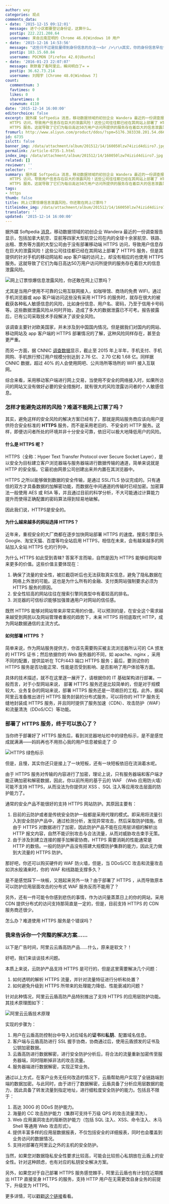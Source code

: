 ```yaml
---
author: wxy
categories: 观点
comments_data:
- date: '2015-12-15 09:12:01'
  message: 进个小区都要登记身份证，这算什么。
  postip: 222.221.208.64
  username: 来自云南昆明的 Chrome 46.0|Windows 10 用户
- date: '2015-12-16 14:53:56'
  message: "这些只不过是批量得到身份信息的办法～<br />\r\n其实，你的身份信息早在快递时，或注册EMAIL时就暴露了～<br />\r\n我们早就成皇帝了，只不过那个小孩还没有出现～"
  postip: 183.15.60.84
  username: POCMON [Firefox 42.0|Ubuntu]
- date: '2016-01-23 22:07:07'
  message: 默默看了看阿里云，瞬间明白了= =
  postip: 36.62.73.214
  username: 刘翔宇 [Chrome 48.0|Windows 7]
count:
  commentnum: 3
  favtimes: 0
  likes: 0
  sharetimes: 0
  viewnum: 4110
date: '2015-12-14 16:00:00'
editorchoice: false
excerpt: 据外媒 Softpedia 消息，移动数据领域的初创企业 Wandera 最近的一份调查报告显示，包括加拿大航空、亚航等四家大型航空公司在内的全球十余家航空、铁路、出租、票务等方面的大型公司由于没有部署移动端
  HTTPS 访问，导致用户信息存在巨大的泄露风险！这些公司往往都已经在其网站上部署了 HTTPS 服务，但是其提供的针对手机的移动网站和 app 客户端的访问上，却没有相应的也使用
  HTTPS 服务。这就导致了它们为每日高达50万用户访问所提供的服务存在着巨大的信息泄露风险。  尤其是当用户使用不可靠的公用互联网接入，如咖啡馆、商场的免费
fromurl: http://www.aliyun.com/product/ddos/?spm=5176.383338.201.54.d66cGm
id: 6735
islctt: false
banner_img: /data/attachment/album/201512/14/160050lzw74izid4diiro7.jpg
permalink: /article-6735-1.html
index_img: /data/attachment/album/201512/14/160050lzw74izid4diiro7.jpg
related: []
reviewer: ''
selector: ''
summary: 据外媒 Softpedia 消息，移动数据领域的初创企业 Wandera 最近的一份调查报告显示，包括加拿大航空、亚航等四家大型航空公司在内的全球十余家航空、铁路、出租、票务等方面的大型公司由于没有部署移动端
  HTTPS 访问，导致用户信息存在巨大的泄露风险！这些公司往往都已经在其网站上部署了 HTTPS 服务，但是其提供的针对手机的移动网站和 app 客户端的访问上，却没有相应的也使用
  HTTPS 服务。这就导致了它们为每日高达50万用户访问所提供的服务存在着巨大的信息泄露风险。  尤其是当用户使用不可靠的公用互联网接入，如咖啡馆、商场的免费
tags:
- https
thumb: false
title: 网上订票惊爆信息泄露风险，你还敢在网上订票吗？
titleindex_img: /data/attachment/album/201512/14/160050lzw74izid4diiro7.jpg
translator: ''
updated: '2015-12-14 16:00:00'
---
```


据外媒 Softpedia [消息](http://news.softpedia.com/news/four-major-airlines-don-t-use-https-expose-customer-credit-card-numbers-497380.shtml)，移动数据领域的初创企业 Wandera 最近的一份调查报告显示，包括加拿大航空、亚航等四家大型航空公司在内的全球十余家航空、铁路、出租、票务等方面的大型公司由于没有部署移动端 HTTPS 访问，导致用户信息存在巨大的泄露风险！这些公司往往都已经在其网站上部署了 HTTPS 服务，但是其提供的针对手机的移动网站和 app 客户端的访问上，却没有相应的也使用 HTTPS 服务。这就导致了它们为每日高达50万用户访问所提供的服务存在着巨大的信息泄露风险。


![网上订票惊爆信息泄露风险，你还敢在网上订票吗？](/data/attachment/album/201512/14/160050lzw74izid4diiro7.jpg)


尤其是当用户使用不可靠的公用互联网接入，如咖啡馆、商场的免费 WIFI，通过手机浏览器或 app 客户端访问这些没有采用 HTTPS 的服务时，就存在很大的被截获各种私人敏感信息的风险，比如身份信息、用户名、密码，乃至于信用卡号码等。这些数据泄露风险从何时开始，造成了多大的数据泄露已不可考。报告披露后，已有公司采取技术手段解决了该安全风险。


该调查主要针对欧美国家，并未涉及到中国国内情况。但是据我们对国内的网站、移动网站及 app 客户端的 HTTPS 部署情况的了解，这种风险同样存在，甚至会更严重。


而另一方面，据 CNNIC [调查数据](http://www.cnnic.net.cn/hlwfzyj/hlwxzbg/hlwtjbg/201507/P020150723549500667087.pdf)显示，截止至 2015 年上半年，手机支付、手机网购、手机旅行预订用户规模分别达到 2.76 亿、 2.70 亿和 1.68 亿。同样据 CNNIC 数据，超过 40% 的人会使用网吧、公共场所等场所的 WIFI 接入互联网。


综合来看，采用移动客户端进行网上交易，当使用不安全的网络接入时，如果所访问的网站又没有做好必要的安全措施时，就有很大的风险泄露访问者的个人敏感信息。


### 怎样才能避免这样的风险？难道不能网上订票了吗？


其实，避免这样的安全风险的解决方案已经有了，那就是网站服务商应该向用户提供符合安全标准的 **HTTPS** 服务，而不是采用老旧的、不安全的 HTTP 服务。这样，即便访问者所处的环境并非十分安全可靠，依旧可以极大地降低用户的风险。


#### 什么是 HTTPS 呢？


HTTPS（全称：Hyper Text Transfer Protocol over Secure Socket Layer），是以安全为目标建立客户浏览器端与服务器端进行数据传输的通道，简单来说就是 HTTP 的安全版。它最初由网景公司创建出来并内置在其浏览器中。


HTTPS 之所以能够做到数据的安全传输，是通过 SSL/TLS 协议完成的。只有通信的双方才具备数据的加解密功能，而数据在中间通道的传输时已经加密。加密算法一般使用 AES 或 RSA 等，并且通过目前的科学分析，不大可能通过计算能力提升而使得正确配置的密码算法得到轻易地破解。


因此我们说，HTTPS是安全的。


#### 为什么越来越多的网站选择 HTTPS？


近年来，重视安全的大厂商都在逐步加快网站部署 HTTPS 的速度。搜索引擎巨头 Google、淘宝天猫、百度等均全站启用 HTTPS，相信在未来，会有越来越多的网站加入全站 HTTPS 化的行列中。


为什么 HTTPS 如此受到青睐? 答案不言而喻，自然是因为 HTTPS 能够给网站带来更多的价值。这些价值主要体现在：


1. 确保了流量的安全性，被拦截窃听后也无法获取真实信息，避免了隐私数据在网络上外泄的可能。这也是为什么所有的金融、支付类网站强制要求必须为 HTTPS 服务的原因。
2. 安全性较高的网站往往在搜索引擎同类型中有着较高的排名。
3. 浏览器的可信标识能够加强普通用户对网站的信任感。


既然 HTTPS 能够对网站带来非常实用的价值，可以预测的是，在安全这个需求越来越受到网民以及网站管理者重视的趋势下，未来 HTTPS 将彻底取代 HTTP，成为网站数据通信的主流方式。


#### 如何部署 HTTPS ？


简单来说，作为网站服务提供方，你首先需要购买被主流浏览器所认可的 CA 颁发的 HTTPS 证书；然后依据你的 Web 服务器的不同，如 apache、nginx ，采用不同的配置，提供监听在 TCP/443 端口 HTTPS 服务；最后，要测试你的 HTTPS 服务是否功能正常、性能是否受到影响、是否影响了用户体验等方面。


具体的技术描述，就不在这里逐一展开了，请根据你的 IT 基础架构进行部署。一般而言，对于小型网站来说， 部署 HTTPS 服务还是比较简单的，但是对于规模较大、业务复杂的网站来说，部署 HTTPS 服务还是一项艰巨的工程。此外，据闻阿里云准备推出进行 HTTPS 服务封装的分布式服务，可以将你的 HTTP 服务无缝地封装成 HTTPS 服务，并且同时提供了服务加速（CDN）、攻击防护（WAF）和流量清洗（DDoS/CC）等功能。


### 部署了 HTTPS 服务，终于可以放心了？


当你终于部署好了 HTTPS 服务后，看到浏览器地址栏中的绿色标示，是不是感觉成就满满——妈妈再也不用担心我的用户信息被偷走了 :D


![HTTPS 绿色标示](/data/attachment/album/201512/14/160052u5fkaahx000fn58k.jpg)


但是，且慢，其实你还只是接上了一块短板，还有一块短板依旧在流淌着水呢。


由于 HTTPS 服务对传输的内容进行了加密，理论上说，只有服务器端和客户端才能正确加密和解密数据，因此，你以前所用的基于云的 WAF （Web 应用防火墙）可能不支持 HTTPS，从而没法为你提供对 XSS 、SQL 注入等应用攻击层面的防护能力了。


通常的安全产品不能很好的支持 HTTPS 网站防护。其原因主要有：


1. 目前的云防护或者是传统安全防护一般都是采用代理的模式。即采用将流量引入到安全防护产品中，通过检测分析，发现异常攻击，然后采取防护措施。但由于 HTTPS 对数据进行了加密，因此防护产品不能在应用层详细的解析出 HTTP 报文内容，自然不能识别攻击与合法流量，从而对威胁攻击束手无策。
2. 由于涉及到建立连接的握手加解密协商，HTTPS 需要消耗的性能通常是 HTTP 的数倍。一般的防护产品没有搭建大规模防护集群的能力，因此无力做到大流量的 HTTPS 防护。


那好吧，你还可以购买硬件的 WAF 防火墙，但是，当 DDoS/CC 攻击和流量攻击如洪水般涌来时，你的 WAF 和线路能支撑多久？


是不是感觉踩下一块板，又翘起来另外一块？由于部署了 HTTPS ，从而导致原本可以防护应用层面攻击的分布式 WAF 服务反而不能用了？


另外，还有一件可能令你感到悲伤的事情，作为访问量蒸蒸日上的你的网站，采用 CDN 提供分布式的访问支持那简直是一定的，但是，目前支持 HTTPS 的 CDN 服务商还很少。


怎么办？难道使用 HTTPS 服务是个错误吗？


### 我来告诉你一个完整的解决方案……


以下是广告时间，阿里云云盾高防产品……什么，原来是软文？！


好吧，我们来谈谈技术问题。


本质上来说，云防护产品支持 HTTPS 是可行的，但是这里需要解决几个问题：


1. 如何透明的解析 HTTPS 流量，并针对流量特征进行分析和处置？
2. 如何避免升级到 HTTPS 所带来的处理能力降低、性能衰减的问题？


针对此种情况，阿里云云盾高防产品特别推出了支持 HTTPS 的应用层防护功能。其技术原理图如下：


![阿里云云盾技术原理](/data/attachment/album/201512/14/152217fszhtyllyth0997e.png)


实现的步骤为：


1. 用户在云盾高防控制台中导入对应域名的**证书**和**私钥**、配置域名信息。
2. 客户端与云盾高防进行 SSL 握手协商，协商通过后，使用云盾颁发的证书及公钥加密数据。
3. 云盾高防进行数据解密，进行安全防护分析后，将合法的流量重新加密传至服务器端，同时阻断掉非法的攻击流量。
4. 服务器端进行数据解密，实现正常业务。


通过以上方式，在客户业务无任何改造的情况下，云盾帮助用户实现了全链路端到端的数据加密。与此同时，由于进行了数据解密，云盾具备了分析应用层数据的能力，因此具备了转发流量到指定地址，进行细粒度安全防护的能力。包括且不限于：


1. 高达 300G 的 DDoS 防护能力。
2. 海量的 CC 攻击防护能力（集群可支持千万级 QPS 的攻击流量清洗）。
3. Web 应用漏洞攻击的阻断防护能力（包括 SQL 注入、XSS、命令注入、木马 Shell 等通用 Web 攻击形式）。
4. 提供丰富多样的应用层数据报表，不仅包括安全的详细报表，同时也会覆盖到业务访问的数据情况。
5. 支持对部署在阿里云之外的主机的安全防护。


当然，如果您对数据隐私安全性要求比较高，可能会比较担心私钥放在云盾上的安全性。针对这种顾虑，也有对应的私钥安全解决方案。


另外，如果您对于自己部署 HTTPS 服务感觉棘手，阿里云云盾也有计划在近期推出 HTTP 直接变身 HTTPS 的服务，支持 HTTP 用户在无需更改自身业务的前提下，升级变为 HTTPS。


更多详情，可以戳戳[这个链接](http://www.aliyun.com/product/ddos/?spm=5176.383338.201.54.d66cGm)看看。